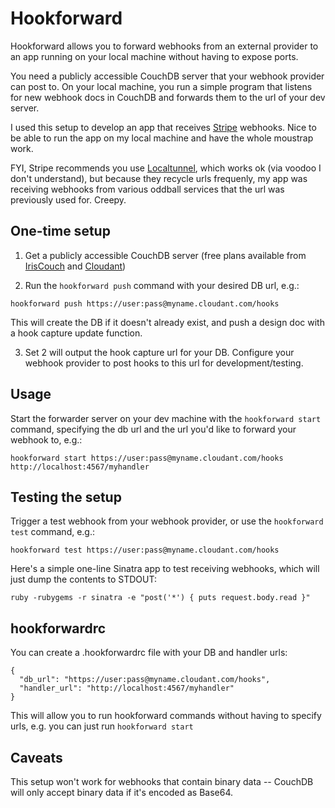 Hookforward
===========
Hookforward allows you to forward webhooks from an external provider to an app running on your local machine without having to expose ports.

You need a publicly accessible CouchDB server that your webhook provider can post to. On your local machine, you run a simple program that listens for new webhook docs in CouchDB and forwards them to the url of your dev server.

I used this setup to develop an app that receives [Stripe](https://stripe.com/) webhooks. Nice to be able to run the app on my local machine and have the whole moustrap work.

FYI, Stripe recommends you use [Localtunnel](http://progrium.com/localtunnel/), which works ok (via voodoo I don't understand), but because they recycle urls frequenly, my app was receiving webhooks from various oddball services that the url was previously used for. Creepy.


One-time setup
--------------

1. Get a publicly accessible CouchDB server (free plans available from [IrisCouch](http://www.iriscouch.com/) and [Cloudant](https://cloudant.com/))

2. Run the ```hookforward push``` command with your desired DB url, e.g.:
```
hookforward push https://user:pass@myname.cloudant.com/hooks
```
This will create the DB if it doesn't already exist, and push a design doc with a hook capture update function.

3. Set 2 will output the hook capture url for your DB. Configure your webhook provider to post hooks to this url for development/testing.


Usage
-----

Start the forwarder server on your dev machine with the ```hookforward start``` command, specifying the db url and the url you'd like to forward your webhook to, e.g.:
```
hookforward start https://user:pass@myname.cloudant.com/hooks http://localhost:4567/myhandler
```


Testing the setup
-----------------

Trigger a test webhook from your webhook provider, or use the ```hookforward test``` command, e.g.:
```
hookforward test https://user:pass@myname.cloudant.com/hooks
```

Here's a simple one-line Sinatra app to test receiving webhooks, which will just dump the contents to STDOUT:
```
ruby -rubygems -r sinatra -e "post('*') { puts request.body.read }"
```


hookforwardrc
-------------
You can create a .hookforwardrc file with your DB and handler urls:

```
{
  "db_url": "https://user:pass@myname.cloudant.com/hooks",
  "handler_url": "http://localhost:4567/myhandler"
}
```

This will allow you to run hookforward commands without having to specify urls, e.g. you can just run ```hookforward start```


Caveats
-------
This setup won't work for webhooks that contain binary data -- CouchDB will only accept binary data if it's encoded as Base64.


